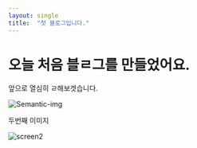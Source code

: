```yaml
---
layout: single
title:  "첫 블로그입니다."
---
```

# 오늘 처음 블ㄹ그를 만들었어요.

앞으로 열심히 ㄹ해보겟습니다.



![Semantic-img](C:\daehwan2-github-blog\daehwan2.github.io\images\2021-12-13-first\Semantic-img.png)





두번째 이미지

![screen2](C:\daehwan2-github-blog\daehwan2.github.io\images\2021-12-13-first\screen2.png)
